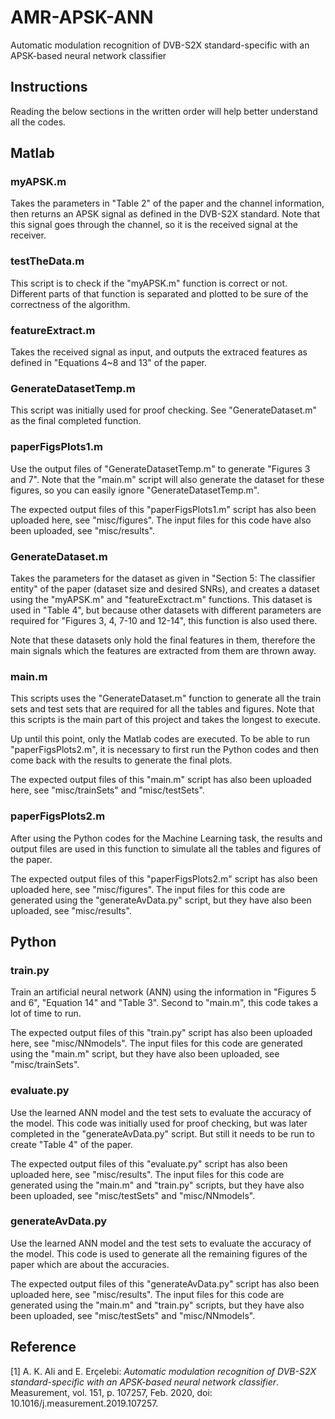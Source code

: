 # AMR-APSK-ANN
Automatic modulation recognition of DVB-S2X standard-specific with an
APSK-based neural network classifier

## Instructions
Reading the below sections in the written order will help better understand all the codes.

## Matlab
### myAPSK.m
Takes the parameters in "Table 2" of the paper and the channel information, then returns an APSK signal as defined in the DVB-S2X standard. Note that this signal goes through the channel, so it is the received signal at the receiver.

### testTheData.m
This script is to check if the "myAPSK.m" function is correct or not. Different parts of that function is separated and plotted to be sure of the correctness of the algorithm.

### featureExtract.m
Takes the received signal as input, and outputs the extraced features as defined in "Equations 4~8 and 13" of the paper.

### GenerateDatasetTemp.m
This script was initially used for proof checking. See "GenerateDataset.m" as the final completed function.

### paperFigsPlots1.m
Use the output files of "GenerateDatasetTemp.m" to generate "Figures 3 and 7". Note that the "main.m" script will also generate the dataset for these figures, so you can easily ignore "GenerateDatasetTemp.m".

The expected output files of this "paperFigsPlots1.m" script has also been uploaded here, see "misc/figures". The input files for this code have also been uploaded, see "misc/results".

### GenerateDataset.m
Takes the parameters for the dataset as given in "Section 5: The classifier entity" of the paper (dataset size and desired SNRs), and creates a dataset using the "myAPSK.m" and "featureExctract.m" functions. This dataset is used in "Table 4", but because other datasets with different parameters are required for "Figures 3, 4, 7-10 and 12-14", this function is also used there.

Note that these datasets only hold the final features in them, therefore the main signals which the features are extracted from them are thrown away.

### main.m
This scripts uses the "GenerateDataset.m" function to generate all the train sets and test sets that are required for all the tables and figures. Note that this scripts is the main part of this project and takes the longest to execute.

Up until this point, only the Matlab codes are executed. To be able to run "paperFigsPlots2.m", it is necessary to first run the Python codes and then come back with the results to generate the final plots.

The expected output files of this "main.m" script has also been uploaded here, see "misc/trainSets" and "misc/testSets".

### paperFigsPlots2.m
After using the Python codes for the Machine Learning task, the results and output files are used in this function to simulate all the tables and figures of the paper.

The expected output files of this "paperFigsPlots2.m" script has also been uploaded here, see "misc/figures". The input files for this code are generated using the "generateAvData.py" script, but they have also been uploaded, see "misc/results".

## Python
### train.py
Train an artificial neural network (ANN) using the information in "Figures 5 and 6", "Equation 14" and "Table 3". Second to "main.m", this code takes a lot of time to run.

The expected output files of this "train.py" script has also been uploaded here, see "misc/NNmodels". The input files for this code are generated using the "main.m" script, but they have also been uploaded, see "misc/trainSets".

### evaluate.py
Use the learned ANN model and the test sets to evaluate the accuracy of the model. This code was initially used for proof checking, but was later completed in the "generateAvData.py" script. But still it needs to be run to create "Table 4" of the paper.

The expected output files of this "evaluate.py" script has also been uploaded here, see "misc/results". The input files for this code are generated using the "main.m" and "train.py" scripts, but they have also been uploaded, see "misc/testSets" and "misc/NNmodels".

### generateAvData.py
Use the learned ANN model and the test sets to evaluate the accuracy of the model. This code is used to generate all the remaining figures of the paper which are about the accuracies.

The expected output files of this "generateAvData.py" script has also been uploaded here, see "misc/results". The input files for this code are generated using the "main.m" and "train.py" scripts, but they have also been uploaded, see "misc/testSets" and "misc/NNmodels".

## Reference
[1] A. K. Ali and E. Erçelebi:
*Automatic modulation recognition of DVB-S2X standard-specific with an APSK-based neural network classifier*. Measurement, vol. 151, p. 107257, Feb. 2020, doi: 10.1016/j.measurement.2019.107257.
